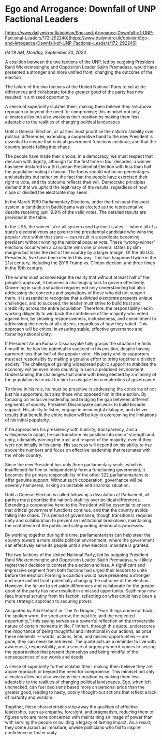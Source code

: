 # Ego and Arrogance: Downfall of UNP Factional Leaders

[https://www.dailymirror.lk/opinion/Ego-and-Arrogance-Downfall-of-UNP-Factional-Leaders/172-292240](https://www.dailymirror.lk/opinion/Ego-and-Arrogance-Downfall-of-UNP-Factional-Leaders/172-292240)

*04:19 AM, Monday, September 23, 2024*

A coalition between the two factions of the UNP, led by outgoing President Ranil Wickremesinghe and Opposition Leader Sajith Premadasa, would have presented a stronger and more unified front, changing the outcome of the election

The failure of the two factions of the United National Party to set aside differences and collaborate for the greater good of the party has now resulted in a missed opportunity

A sense of superiority isolates them, making them believe they are above reproach or beyond the need for compromise; this mindset not only alienates allies but also weakens their position by making them less adaptable to the realities of changing political landscapes

Until a General Election, all parties must prioritise the nation’s stability over political differences; extending a cooperative hand to the new President is essential to ensure that critical government functions continue, and that the country avoids falling into chaos

The people have made their choice; in a democracy, we must respect that decision with dignity, although for the first time in four decades, a winner has been declared in a Sri Lankan Presidential Election with less than half the population voting in favour. The focus should not be on percentages and statistics but rather on the fact that the people have exercised their right to vote, and the outcome reflects their will. Democratic principles demand that we uphold the legitimacy of the results, regardless of how close or divided the electorate may seem.

In the March 1960 Parliamentary Elections, under the first-past-the-post system, a candidate in Baddegama was elected as the representative despite receiving just 19.9% of the valid votes. The detailed results are provided in the table.

In the USA, the winner-take-all system used by most states — where all of a state’s electoral votes are given to the presidential candidate who wins the popular vote within that state — can result in a candidate becoming president without winning the national popular vote. These “wrong-winner” elections occur when a candidate wins one or several states by slim margins but loses the rest of the country by a larger margin. Of the 46 U.S. Presidents, five have been elected this way. This has happened twice in the 21st century, including the 2016 Trump vs. Clinton election, and three times in the 19th century.

The winner must acknowledge the reality that without at least half of the people’s approval, it becomes a challenging task to govern effectively. Governing in such a situation requires not only understanding but also addressing the concerns and aspirations of those who did not support them. It is essential to recognise that a divided electorate presents unique challenges, and to succeed, the leader must strive to build trust and credibility across the entire population. Therefore, the responsibility lies in working diligently to win back the confidence of the majority who voted against him, by showing responsiveness, inclusiveness, and commitment to addressing the needs of all citizens, regardless of how they voted. This approach will be critical in ensuring stable, effective governance and fostering national unity.

If President Anura Kumara Dissanayake fully grasps the situation he finds himself in, he has the potential to succeed in his position, despite having garnered less than half of the popular vote.  His party and its supporters must act responsibly by making a genuine effort to bring together a divided society. The challenge of gaining widespread public support to stabilise the economy will be even more daunting in such a polarised environment. Understanding the challenges that come with being elected by a minority of the population is crucial for him to navigate the complexities of governance.

To thrive in his role, he must be proactive in addressing the concerns of not just his supporters, but also those who opposed him in the election. By focusing on inclusive leadership and bridging the gap between different segments of society, President Dissanayake can work to build broader support. His ability to listen, engage in meaningful dialogue, and deliver results that benefit the entire nation will be key in overcoming the limitations of his initial popularity.

If he approaches his presidency with humility, transparency, and a willingness to adapt, he can transform his position into one of strength and unity, ultimately earning the trust and respect of the majority, even if they were not initially in his camp. His success will depend on his ability to rise above the numbers and focus on effective leadership that resonates with the whole country.

Since the new President has only three parliamentary seats, which is insufficient for him to independently form a functioning government, it becomes the primary responsibility of the other 222 parliamentarians to offer genuine support. Without such cooperation, governance will be severely hampered, risking an unstable and anarchic situation.

Until a General Election is called following a dissolution of Parliament, all parties must prioritise the nation’s stability over political differences. Extending a cooperative hand to the President will be essential to ensure that critical government functions continue, and that the country avoids falling into chaos. This period of governance, though transitional, requires unity and collaboration to prevent an institutional breakdown, maintaining the confidence of the public and safeguarding democratic processes.

By working together during this time, parliamentarians can help steer the country toward a more stable political environment, where the government can effectively serve its people until a new electoral mandate is granted.

The two factions of the United National Party, led by outgoing President Ranil Wickremesinghe and Opposition Leader Sajith Premadasa, will likely regret their decision to contest the election and lose. A significant and impressive segment from both factions had urged their leaders to unite before the election. Forming a coalition would have presented a stronger and more unified front, potentially changing the outcome of the election. However, the failure to set aside differences and collaborate for the greater good of the party has now resulted in a missed opportunity. Sajith may now face internal scrutiny from his faction, reflecting on what could have been a more strategic approach to securing power.

As quoted by Aiki Flinthart in ‘The Yu Dragon’, “Four things come not back: the spoken word, the sped arrow, the past life, and the neglected opportunity,”; this saying serves as a powerful reflection on the irreversible nature of certain moments in life. Flinthart, through this quote, underscores the importance of being thoughtful and intentional in our actions, as once these elements — words, actions, time, and missed opportunities — are gone, they can never be retrieved. The quote acts as a reminder to live with awareness, responsibility, and a sense of urgency when it comes to seizing the opportunities that present themselves and being mindful of the consequences of our words and deeds.

A sense of superiority further isolates them, making them believe they are above reproach or beyond the need for compromise. This mindset not only alienates allies but also weakens their position by making them less adaptable to the realities of changing political landscapes. Ego, when left unchecked, can fuel decisions based more on personal pride than the greater good, leading to hasty, poorly thought-out actions that reflect a lack of maturity and wisdom.

Together, these characteristics strip away the qualities of effective leadership, such as empathy, foresight, and pragmatism, reducing them to figures who are more concerned with maintaining an image of power than with serving the people or building a legacy of lasting impact. As a result, they come across as immature, unwise politicians who fail to inspire confidence or foster unity.

